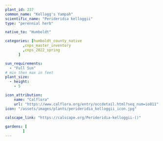 ```yaml
---
plant_id: 237 
common_name: "Kellogg's Yampah"
scientific_name: "Perideridia kelloggii"
type: "perennial herb"

native_to: "Humboldt"

categories: [humboldt_county_native
        ,cnps_master_inventory
        ,cnps_2022_spring
      ]

sun_requirements:
  - "Full Sun"
# min then max in feet
plant_size:
  - height: 
    - 5 

icon_attribution: 
    name: "Calflora"
    url: "https://www.calflora.org/entry/occdetail.html?seq_num=io811"
icon: "/assets/images/plants/perideridia_kelloggii_icon.jpg"
 
calscape_link: "https://calscape.org/Perideridia-kelloggii-()"

gardens: [
        ]
---
```








